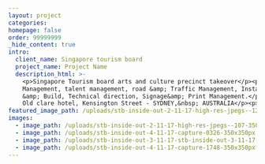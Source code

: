```yaml
---
layout: project
categories:
homepage: false
order: 99999999
_hide_content: true
intro:
  client_name: Singapore tourism board
  project_name: Project Name
  description_html: >-
    <p>Singapore Tourism board arts and culture precinct takeover</p><p>Event
    Management, talent management, road &amp; Traffic Management, Installation
    &amp; Build, Technical direction, Signage&amp; Print Management.</p><p>The
    Old clare hotel, Kensington Street - SYDNEY,&nbsp; AUSTRALIA</p><p>n</p>
featured_image_path: /uploads/stb-inside-out-2-11-17-high-res-jpegs--128-1000x1000px.jpg
images:
  - image_path: /uploads/stb-inside-out-2-11-17-high-res-jpegs--107-350x350px.jpg
  - image_path: /uploads/stb-inside-out-4-11-17-capture-0326-350x350px.jpg
  - image_path: /uploads/stb-inside-out-3-11-17-stb-inside-out-3-11-17-1241-350x350px.jpg
  - image_path: /uploads/stb-inside-out-4-11-17-capture-1748-350x350px.jpg
---
```

